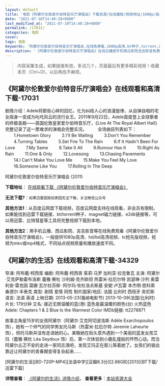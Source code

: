 ```yaml
---
layout: default
title: '电影《阿黛尔伦敦爱尔伯特音乐厅演唱会》下载资源/在线播放/视频地址/1080p/高清/蓝光'
date: "2021-07-10T14:40:28+0800"
last_modified_at: "2021-07-10T14:40:28+0800"
permalink: /17031/
categories: 电影
cover:
tags: 电影
keywords: '阿黛尔伦敦爱尔伯特音乐厅演唱会,在线免费看,1080p高清,bt种子,torrent,百度云盘,magnet,磁力链,迅雷下载资源'
description: '《阿黛尔伦敦爱尔伯特音乐厅演唱会》在线云播放手机西瓜影院吉吉影音免费看，1080p高清bd/hd未删减完整版和tc抢先枪版，mkv/mp4格式，附带bt/torrent种子、magnet/磁力链、百度云盘、网盘资源迅雷下载链接'
---
```


>内容采集生成，如果链接失效，多试几个，页面最后有更多精彩视频！收藏本页（Ctrl+D)，以后再找不麻烦。


## 《阿黛尔伦敦爱尔伯特音乐厅演唱会》在线观看和高清下载-17031

剧情介绍：Adele将那些心碎的回忆，化为纠结人心的浪漫旋律，从自弹自唱的宅女摇身一变成为叱吒风云的流行女王。2011年9月22日，Adele首度登上全球歌者的终极圣殿——英国伦敦皇家爱尔伯特音乐厅，《Live At The Royal Albert Hall》完整记录了这一票难求的演唱会完整实况。  　　全场曲目列表如下：  　　1.Hometown Glory  　　2.I'll Be Waiting  　　3.Don't You Remember  　　4.Turning Tables  　　5.Set Fire To The Rain  　　6.If It Hadn't Been For Love  　　7.My Same  　　8.Take It All  　　9.Rumour Has It  　　10.Right As Rain  　　11.One & Only  　　12.Lovesong  　　13.Chasing Pavements  　　14.I Can't Make You Love Me  　　15.Make You Feel My Love  　　16.Someone Like You  　　17.Rolling In The Deep


阿黛尔伦敦爱尔伯特音乐厅演唱会 (2011)

**下载地址**： [在线观看下载 《阿黛尔伦敦爱尔伯特音乐厅演唱会》](https://www.btbtdy.me/btdy/dy3775.html) 


**无法下载?**：`如果迅雷因版权原因无法下载，关注微信公众号 `

**其他方法1**：从百度云网盘下载视频，百度云网盘支持在线观看，非会员有限制，如果能找到迅雷下载链接、bt/torrent种子、magnet磁力链接、e2dk链接等，可以用迅雷、比特彗星等工具将完整视频下载到本地。

**其他方法2**：用手机云播、西瓜影院、吉吉影音等在线免费观看《阿黛尔伦敦爱尔伯特音乐厅演唱会》，一般提供1080p高清、hd/bd高清视频、tc抢先版视频，视频为mkv或mp4格式，不同站点视频质量和播放速度不同。


## 《阿黛尔的生活》在线观看和高清下载-34329

导演: 阿布戴·柯西胥 编剧: 阿布戴·柯西胥 茱莉·马罗 加利亚·拉克鲁瓦 主演: 阿黛尔·艾克萨勒霍布洛斯 蕾雅·赛杜 沙利姆·克齐欧彻 热雷米·拉厄尔特 凯瑟琳·沙列 奥雷利安·雷克因 莫娜·瓦尔拉芬斯· 阿尔玛·佐杜洛夫斯基 安妮·卢瓦雷 本杰明·思科索 桑德尔·丰泰克 类型: 剧情 爱情 同性 制片国家/地区: 法国 比利时 西班牙 突尼斯 语言: 法语 英语 上映日期: 2013-05-23(戛纳电影节) 2013-10-09(法国/比利时) 片长: 179分钟 又名: 接近无限温暖的蓝(港) 蓝色是最温暖的颜色(台) 火热蓝色 Adele: Chapters 1 & 2 Blue Is the Warmest Color IMDb链接: tt2278871

故事主角是15岁的女孩阿黛尔（阿黛尔·艾克阿切波洛斯 Adèle Exarchopoulos 饰），她有一个帅气的同学男友托马斯（热雷米·拉厄尔特 Jeremie Laheurte 饰），但托马斯并没有走进她的心。某晚她在街头意外遇到一个美丽的蓝发女孩艾玛（蕾雅·赛杜 Léa Seydoux 饰）后，第一次体验到小鹿乱撞般的怦然心动。而当阿黛尔忐忑不安的走进一家同志酒吧，发现艾玛正在那儿等着她了。女孩们的彼此靠近让阿黛尔的青春期变得复杂起来……


[阿黛尔的生活][BD-720P-MP4][法语中字][豆瓣8.3分][2.68GB][2013][BT下载/迅雷下载]

**详情查看**： [《阿黛尔的生活》详情介绍](/movie/34329/)， **查看更多**：[本站资源大全](/movie/t/all/)

